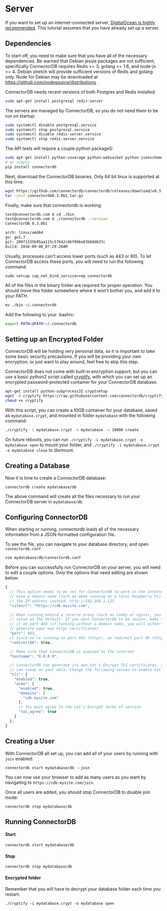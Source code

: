 # Server

If you want to set up an internet-connected server, [DigitalOcean is highly recommended](https://www.digitalocean.com/community/tutorials/initial-server-setup-with-ubuntu-16-04).
This tutorial assumes that you have already set up a server.

## Dependencies

To start off, you need to make sure that you have all of the necessary dependencies.  Be warned that Debian jessie packages are not sufficient; specifically ConnectorDB requires Redis >= 3, golang >= 1.6, and node-js >= 4.  Debian stretch will provide sufficient versions of Redis and golang only.  Node for Debian may be downloaded at https://github.com/nodesource/distributions .

ConnectorDB needs recent versions of both Postgres and Redis installed:

```bash
sudo apt-get install postgresql redis-server
```

The servers are managed by ConnectorDB, so you do not need them to be run on startup:

```bash
sudo systemctl disable postgresql.service
sudo systemctl stop postgresql.service
sudo systemctl disable redis-server.service
sudo systemctl stop redis-server.service
```

The API tests will require a couple python packageS:

```bash
sudo apt-get install python-coverage python-websocket python-jsonschema
# or simply
pip install connectordb
```

Next, download the ConnectorDB binaries. Only 64 bit linux is supported at this time.

```bash
wget https://github.com/connectordb/connectordb/releases/download/v0.3.0a1/connectordb0.3.0b1.tar.gz
tar -zxvf connectordb0.3.0b1.tar.gz

```

Finally, make sure that connectordb is working:

```bash
test@connectordb.com $ cd ./bin
test@connectordb.com $ ./connectordb --version
ConnectorDB 0.3.0b1

arch: linux/amd64
go: go1.7
git: 209f1335b95aa115c57642c06f896e03b68d637c
build: 2016-09-06_07:29:26AM
```

Usually, processes can't access lower ports (such as 443 or 80).
To let ConnectorDB access these ports, you will need to run the following command:
```
sudo setcap cap_net_bind_service=+ep connectordb
```


All of the files in the binary folder are required for proper operation.
You should move this folder somewhere where it won't bother you, and add it to your PATH.

```bash
mv ./bin ~/.connectordb
```

Add the following to your .bashrc:

```bash
export PATH=$PATH:~/.connectordb
```


## Setting up an Encrypted Folder

ConnectorDB will be holding very personal data, so it is important to take some basic
security precautions. If you will be providing your own encryption, or just want to play around, feel free to skip this step.

ConnectorDB does not come with built-in encryption support, but you can use a basic python2 script called [cryptify](https://github.com/connectordb/cryptify),
with which you can set up an encrypted password-protected container for your ConnectorDB database.

```bash
apt-get install python-subprocess32 cryptsetup
wget -O cryptify https://raw.githubusercontent.com/connectordb/cryptify/master/cryptify
chmod +x cryptify
```

With this script, you can create a 10GB container for your database, saved as `mydatabase.crypt`, and mounted in folder `mydatabase` with the following command:

```bash
./cryptify -i mydatabase.crypt -o mydatabase -s 10000 create
```

On future reboots, you can run `./cryptify -i mydatabase.crypt -o mydatabase open`
to mount your folder, and `./cryptify -i mydatabase.crypt -o mydatabase close`
to dismount.

## Creating a Database

Now it is time to create a ConnectorDB database:

```
connectordb create mydatabase/db
```

The above command will create all the files necessary to run your ConnectorDB server in `mydatabase/db`.

## Configuring ConnectorDB

When starting or running, connectordb loads all of the necessary information from a JSON-formatted configuration file.

To see the file, you can navigate to your database directory, and open `connectordb.conf`

```bash
vim mydatabase/db/connectordb.conf
```

Before you can successfully run ConnectorDB on your server, you will need to edit a couple options. Only the options that need editing are shown below:

```javascript
{
  // This option needs to be set for ConnectorDB to work on the internet. If you don't
  // have a domain name (such as when running on a local Raspberry Pi), you can use
  // the IP address instead: http://192.168.1.123
  "siteurl": "https://cdb.mysite.com",

  // When running behind a reverse proxy (such as caddy or nginx), you can leave this
  // value at the default. If you want ConnectorDB to be secure, make sure to run
  // it on port 443 (if running without a domain name, you will either have to use port 80 or
  // generate your own https certificates)
  "port": 443,
  // Since we're running on port 443 (https), we redirect port 80 (http).
  "redirect80": true,

  // Make sure that ConnectorDB is exposed to the internet
  "hostname": "0.0.0.0",

  // ConnectorDB can generate its own Let's Encrypt TLS certificates, so that nobody
  // can snoop on your data. Change the following values to enable Let's Encrypt support.
  "tls": {
    "enabled": true,
    "acme": {
      "enabled": true,
      "domains": [
        "cdb.mysite.com"
      ],
      // You must agree to the Let's Encrypt terms of service
      "tos_agree": true
    }
  },
}
```

## Creating a User

With ConnectorDB all set up, you can add all of your users by running with `join` enabled:

```
connectordb start mydatabase/db --join
```

You can now use your browser to add as many users as you want by navigating to `https://cdb.mysite.com/join`.

Once all users are added, you should stop ConnectorDB to disable join mode:

```
connectordb stop mydatabase/db
```

## Running ConnectorDB

#### Start

```
connectordb start mydatabase/db
```

#### Stop

```
connectordb stop mydatabase/db
```

#### Encrypted folder

Remember that you will have to decrypt your database folder each time you restart:
```
./cryptify -i mydatabase.crypt -o mydatabase open
```
